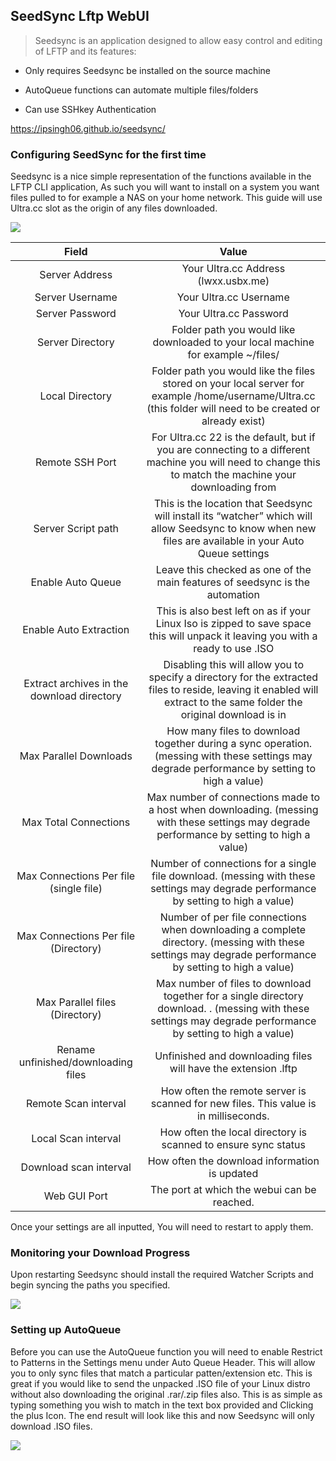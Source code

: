 ## SeedSync Lftp WebUI

>   Seedsync is an application designed to allow easy control and editing of
>   LFTP and its features:

-   Only requires Seedsync be installed on the source machine

-   AutoQueue functions can automate multiple files/folders

-   Can use SSHkey Authentication

<https://ipsingh06.github.io/seedsync/>

### Configuring SeedSync for the first time

Seedsync is a nice simple representation of the functions available in the LFTP
CLI application, As such you will want to install on a system you want files
pulled to for example a NAS on your home network. This guide will use
Ultra.cc slot as the origin of any files downloaded.

![]( <https://i.imgur.com/eIp0GzO.png>)

| Field                                       | Value                                                                                                                                                                   |
|:---------------------------------------------:|:-------------------------------------------------------------------------------------------------------------------------------------------------------------------------:|
| Server Address                              | Your Ultra.cc Address (lwxx.usbx.me)                                                                                                                                |
| Server Username                             | Your Ultra.cc Username                                                                                                                                              |
| Server Password                             | Your Ultra.cc Password                                                                                                                                              |
| Server Directory                            | Folder path you would like downloaded to your local machine for example ~/files/                                                                                       |
| Local Directory                             | Folder path you would like the files stored on your local server for example /home/username/Ultra.cc (this folder will need to be created or already exist)         |
| Remote SSH Port                             | For Ultra.cc 22 is the default, but if you are connecting to a different machine you will need to change this to match the machine your downloading from            |
| Server Script path                          | This is the location that Seedsync will install its “watcher” which will allow Seedsync to know when new files are available in your Auto Queue settings                |
| Enable Auto Queue                           | Leave this checked as one of the main features of seedsync is the automation                                                                                            |
| Enable Auto Extraction                      | This is also best left on as if your Linux Iso is zipped to save space this will unpack it leaving you with a ready to use .ISO                                         |
| Extract archives in the download directory  | Disabling this will allow you to specify a directory for the extracted files to reside, leaving it enabled will extract to the same folder the original download is in  |
| Max Parallel Downloads                      | How many files to download together during a sync operation. (messing with these settings may degrade performance by setting to high a value)                           |
| Max Total Connections                       | Max number of connections made to a host when downloading. (messing with these settings may degrade performance by setting to high a value)                             |
| Max Connections Per file (single file)      | Number of connections for a single file download. (messing with these settings may degrade performance by setting to high a value)                                      |
| Max Connections Per file (Directory)        | Number of per file connections when downloading a complete directory. (messing with these settings may degrade performance by setting to high a value)                  |
| Max Parallel files (Directory)              | Max number of files to download together for a single directory download. . (messing with these settings may degrade performance by setting to high a value)            |
| Rename unfinished/downloading files         | Unfinished and downloading files will have the extension .lftp                                                                                                          |
| Remote Scan interval                        | How often the remote server is scanned for new files. This value is in milliseconds.                                                                                    |
| Local Scan interval                         | How often the local directory is scanned to ensure sync status                                                                                                          |
| Download scan interval                      | How often the download information is updated                                                                                                                           |
| Web GUI Port                                | The port at which the webui can be reached.                                                                                                                             |

Once your settings are all inputted, You will need to restart to apply them.

### Monitoring your Download Progress

Upon restarting Seedsync should install the required Watcher Scripts and begin
syncing the paths you specified.

![](<https://i.imgur.com/GzTSdSW.png>)

### Setting up AutoQueue

Before you can use the AutoQueue function you will need to enable Restrict to
Patterns in the Settings menu under Auto Queue Header. This will allow you to
only sync files that match a particular patten/extension etc. This is great if
you would like to send the unpacked .ISO file of your Linux distro without also
downloading the original .rar/.zip files also. This is as simple as typing
something you wish to match in the text box provided and Clicking the plus Icon.
The end result will look like this and now Seedsync will only download .ISO
files.

![](https://i.imgur.com/o4DtvnI.png)
